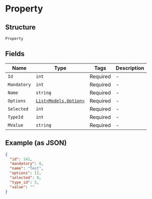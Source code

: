 
# Property

## Structure

`Property`

## Fields

| Name | Type | Tags | Description |
|  --- | --- | --- | --- |
| `Id` | `int` | Required | - |
| `Mandatory` | `int` | Required | - |
| `Name` | `string` | Required | - |
| `Options` | [`List<Models.Option>`](../../doc/models/option.md) | Required | - |
| `Selected` | `int` | Required | - |
| `TypeId` | `int` | Required | - |
| `MValue` | `string` | Required | - |

## Example (as JSON)

```json
{
  "id": 141,
  "mandatory": 0,
  "name": "Test",
  "options": [],
  "selected": 0,
  "type_id": 5,
  "value": ""
}
```


